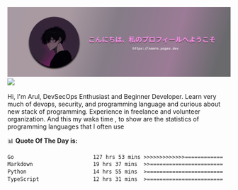 ![banner](.github/profile-markdown.png)
<img src="https://user-images.githubusercontent.com/73097560/115834477-dbab4500-a447-11eb-908a-139a6edaec5c.gif"></p>

Hi, I'm Arul, DevSecOps Enthusiast and Beginner Developer. Learn very much of devops, security, and programming language and curious about new stack of programming. Experience in freelance and volunteer organization. And this my waka time , to show are the statistics of programming languages that I often use

📊 **Quote Of The Day is:**
<!--START_SECTION:waka-->

```txt
Go                         127 hrs 53 mins >>>>>>>>>>>>>============   51.06 %
Markdown                   19 hrs 37 mins  >>=======================   07.83 %
Python                     14 hrs 55 mins  >========================   05.96 %
TypeScript                 12 hrs 31 mins  >========================   05.00 %
```

<!--END_SECTION:waka-->
